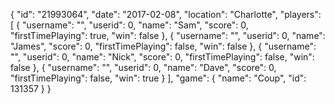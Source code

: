 {
  "id": "21993064",
  "date": "2017-02-08",
  "location": "Charlotte",
  "players": [
    {
      "username": "",
      "userid": 0,
      "name": "Sam",
      "score": 0,
      "firstTimePlaying": true,
      "win": false
    },
    {
      "username": "",
      "userid": 0,
      "name": "James",
      "score": 0,
      "firstTimePlaying": false,
      "win": false
    },
    {
      "username": "",
      "userid": 0,
      "name": "Nick",
      "score": 0,
      "firstTimePlaying": false,
      "win": false
    },
    {
      "username": "",
      "userid": 0,
      "name": "Dave",
      "score": 0,
      "firstTimePlaying": false,
      "win": true
    }
  ],
  "game": {
    "name": "Coup",
    "id": 131357
  }
}

